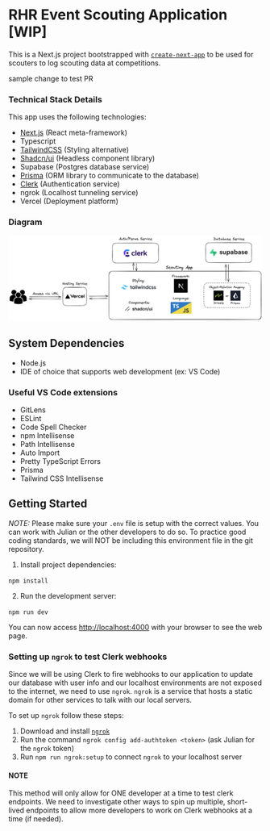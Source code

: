# RHR Event Scouting Application [WIP]

This is a Next.js project bootstrapped with [`create-next-app`](https://nextjs.org/docs/app/api-reference/cli/create-next-app) to be used for scouters to log scouting data at competitions.

sample change to test PR

### Technical Stack Details

This app uses the following technologies:

- [Next.js](https://nextjs.org/docs) (React meta-framework)
- Typescript
- [TailwindCSS](https://tailwindcss.com/docs/installation) (Styling alternative)
- [Shadcn/ui](https://ui.shadcn.com/docs) (Headless component library)
- Supabase (Postgres database service)
- [Prisma](https://www.prisma.io/docs) (ORM library to communicate to the database)
- [Clerk](https://clerk.com/docs) (Authentication service)
- ngrok (Localhost tunneling service)
- Vercel (Deployment platform)

### Diagram

![scouting app tech stack diagram](scouting-app-tech-diagram.png "Scouting app tech stack diagram")

## System Dependencies

- Node.js
- IDE of choice that supports web development (ex: VS Code)

### Useful VS Code extensions

- GitLens
- ESLint
- Code Spell Checker
- npm Intellisense
- Path Intellisense
- Auto Import
- Pretty TypeScript Errors
- Prisma
- Tailwind CSS Intellisense

## Getting Started

_NOTE:_ Please make sure your `.env` file is setup with the correct values. You can work with Julian or the other developers to do so. To practice good coding standards, we will NOT be including this environment file in the git repository.

1. Install project dependencies:

`npm install`

2. Run the development server:

`npm run dev`

You can now access [http://localhost:4000](http://localhost:4000) with your browser to see the web page.

### Setting up `ngrok` to test Clerk webhooks

Since we will be using Clerk to fire webhooks to our application to update our database with user info and our localhost environments are not exposed to the internet, we need to use `ngrok`. `ngrok` is a service that hosts a static domain for other services to talk with our local servers.

To set up `ngrok` follow these steps:

1. Download and install [`ngrok`](https://ngrok.com/download)
2. Run the command `ngrok config add-authtoken <token>` (ask Julian for the `ngrok` token)
3. Run `npm run ngrok:setup` to connect `ngrok` to your localhost server

#### NOTE

This method will only allow for ONE developer at a time to test clerk endpoints. We need to investigate other ways to spin up multiple, short-lived endpoints to allow more developers to work on Clerk webhooks at a time (if needed).
